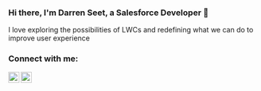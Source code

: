 ### Hi there, I'm Darren Seet, a Salesforce Developer 👋

I love exploring the possibilities of LWCs and redefining what we can do to improve user experience

  
### Connect with me:

[<img align="left" alt="SpliceReborn" width="22px" src="https://darrenseet.com/images/favicon.ico"/>][website]
[<img align="left" alt="SpliceReborn" width="22px" src="https://img.icons8.com/color/48/FFFFFF/discord-logo.png"/>][discord]

<br />
<br />

[website]: https://darrenseet.com
[discord]: https://discordapp.com/users/241402859554340865/
